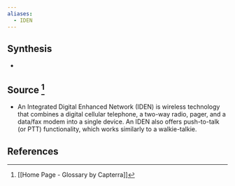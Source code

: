 ```yaml
---
aliases:
  - IDEN
---
```

## Synthesis
- 
## Source [^1]
- An Integrated Digital Enhanced Network (IDEN) is wireless technology that combines a digital cellular telephone, a two-way radio, pager, and a data/fax modem into a single device. An IDEN also offers push-to-talk (or PTT) functionality, which works similarly to a walkie-talkie.
## References

[^1]: [[Home Page - Glossary by Capterra]]